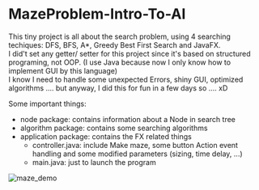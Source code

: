# MazeProblem-Intro-To-AI
This tiny project is all about the search problem, using 4 searching techiques: DFS, BFS, A*, Greedy Best First Search and JavaFX.  
I did't set any getter/ setter for this project since it's based on structured programing, not OOP. (I use Java because now I only know how to implement GUI by this language)  
I know I need to handle some unexpected Errors, shiny GUI, optimized algorithms .... but anyway, I did this for fun in a few days so .... xD  

Some important things:
  - node package: contains information about a Node in search tree
  - algorithm package: contains some searching algorithms
  - application package: contains the FX related things
    + controller.java: include Make maze, some button Action event handling and some modified parameters (sizing, time delay, ...)
    + main.java: just to launch the program
    
 
![maze_demo](https://user-images.githubusercontent.com/74826334/136217594-90634a2d-ae2f-4b56-bab8-8a77ae7d4dd6.png)
